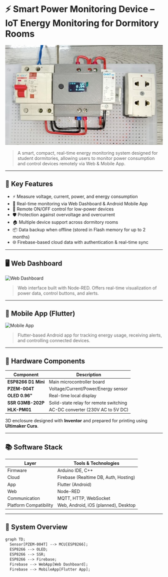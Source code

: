 # ⚡ Smart Power Monitoring Device – IoT Energy Monitoring for Dormitory Rooms

<img src="https://github.com/Michla4th/DoAn/blob/main/image/device-overview.jpg" alt="Device Overview" width="600"/>

> A smart, compact, real-time energy monitoring system designed for student dormitories, allowing users to monitor power consumption and control devices remotely via Web & Mobile App.

---

## 🚀 Key Features

- ⚡ Measure voltage, current, power, and energy consumption
- 📲 Real-time monitoring via Web Dashboard & Android Mobile App
- 🔌 Remote ON/OFF control for low-power devices
- 🛡️ Protection against overvoltage and overcurrent
- 🏠 Multiple device support across dormitory rooms
- 📦 Data backup when offline (stored in Flash memory for up to 2 months)
- 🌐 Firebase-based cloud data with authentication & real-time sync

---

## 🖥️ Web Dashboard

<img src="https://github.com/Michla4th/DoAn/blob/main/images/web-dashboard.png" alt="Web Dashboard" width="800"/>

> Web interface built with Node-RED. Offers real-time visualization of power data, control buttons, and alerts.

---

## 📱 Mobile App (Flutter)

<img src="https://github.com/Michla4th/DoAn/blob/main/images/mobile-app.png" alt="Mobile App" width="300"/>

> Flutter-based Android app for tracking energy usage, receiving alerts, and controlling connected devices.

---

## 🔧 Hardware Components

| Component | Description |
|----------|-------------|
| **ESP8266 D1 Mini** | Main microcontroller board |
| **PZEM-004T** | Voltage/Current/Power/Energy sensor |
| **OLED 0.96"** | Real-time local display |
| **SSR G3MB-202P** | Solid-state relay for remote switching |
| **HLK-PM01** | AC-DC converter (230V AC to 5V DC) |

3D enclosure designed with **Inventor** and prepared for printing using **Ultimaker Cura**.

---

## 📚 Software Stack

| Layer | Tools & Technologies |
|-------|-----------------------|
| Firmware | Arduino IDE, C++ |
| Cloud | Firebase (Realtime DB, Auth, Hosting) |
| App | Flutter (Android) |
| Web | Node-RED |
| Communication | MQTT, HTTP, WebSocket |
| Platform Compatibility | Web, Android, iOS (planned), Desktop |

---

## 🧠 System Overview

```mermaid
graph TD;
  Sensor[PZEM-004T] --> MCU[ESP8266];
  ESP8266 --> OLED;
  ESP8266 --> SSR;
  ESP8266 --> Firebase;
  Firebase --> WebApp[Web Dashboard];
  Firebase --> MobileApp[Flutter App];
```


